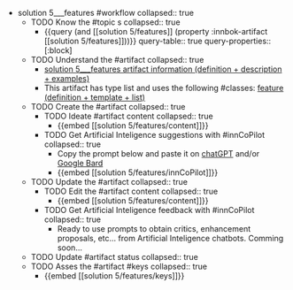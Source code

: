
- solution 5___features #workflow
   collapsed:: true
  - TODO Know the #topic s
    collapsed:: true
    - {{query (and [[solution 5/features]] (property :innbok-artifact [[solution 5/features]]))}}
      query-table:: true
      query-properties:: [:block]
  - TODO Understand the #artifact
    collapsed:: true
    - [solution 5___features artifact information (definition + description + examples)](https://go.innbok.com/#/page/innBoK%2Fsolution-%28id%29%2Ffeatures%2Finfo)
    - This artifact has type list and uses the following #classes: [feature (definition + template + list)](https://go.innbok.com/#/page/innBoK%2Fclass%2Ffeature)
  - TODO Create the #artifact
     collapsed:: true
    - TODO Ideate #artifact content
      collapsed:: true
      - {{embed [[solution 5/features/content]]}}
    - TODO Get Artificial Inteligence suggestions with #innCoPilot
      collapsed:: true
      - Copy the prompt below and paste it on [chatGPT](https://chat.openai.com) and/or [Google Bard](https://bard.google.com/chat)
      - {{embed [[solution 5/features/innCoPilot]]}}
  - TODO Update the #artifact
    collapsed:: true
    - TODO Edit the #artifact content
     collapsed:: true
      - {{embed [[solution 5/features/content]]}}
    - TODO Get Artificial Inteligence feedback with #innCoPilot
      collapsed:: true
      - Ready to use prompts to obtain critics, enhancement proposals, etc... from Artificial Inteligence chatbots. Comming soon...
  - TODO Update #artifact status
    collapsed:: true
  - TODO Asses the #artifact #keys
    collapsed:: true
    - {{embed [[solution 5/features/keys]]}}








